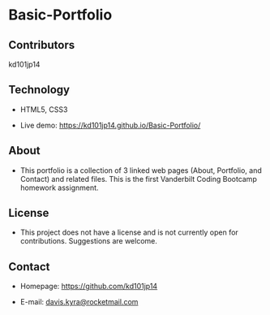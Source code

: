 # Basic-Portfolio

## Contributors

kd101jp14

## Technology

* HTML5, CSS3

* Live demo: https://kd101jp14.github.io/Basic-Portfolio/

## About

* This portfolio is a collection of 3 linked web pages (About, Portfolio, and Contact) and related files. This is the first Vanderbilt Coding Bootcamp homework assignment.

## License

* This project does not have a license and is not currently open for contributions. Suggestions are welcome.

## Contact

* Homepage:  https://github.com/kd101jp14

* E-mail: davis.kyra@rocketmail.com
